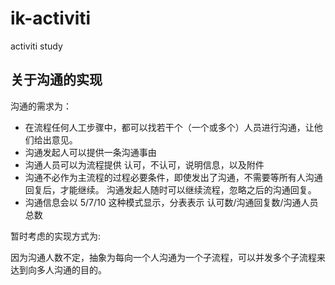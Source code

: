 # ik-activiti
activiti study 

## 关于沟通的实现
沟通的需求为：
* 在流程任何人工步骤中，都可以找若干个（一个或多个）人员进行沟通，让他们给出意见。
* 沟通发起人可以提供一条沟通事由
* 沟通人员可以为流程提供 认可，不认可，说明信息，以及附件
* 沟通不必作为主流程的过程必要条件，即使发出了沟通，不需要等所有人沟通回复后，才能继续。
沟通发起人随时可以继续流程，忽略之后的沟通回复。
* 沟通信息会以 5/7/10 这种模式显示，分表表示 认可数/沟通回复数/沟通人员总数

暂时考虑的实现方式为:<p>
因为沟通人数不定，抽象为每向一个人沟通为一个子流程，可以并发多个子流程来达到向多人沟通的目的。


